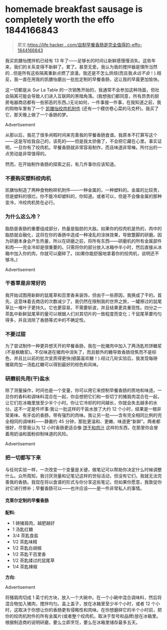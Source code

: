 # homemade breakfast sausage is completely worth the effo 1844166843

> 原文:[https://life hacker . com/自制早餐香肠是完全值得的-effo-1844166843](https://lifehacker.com/homemade-breakfast-sausage-is-completely-worth-the-effo-1844166843)

我买凯膳怡搅拌机已经有 13 年了——足够长的时间让新鲜感慢慢消失。这些年来，我们的关系变得不新鲜了。累了。甚至无爱。我认为我的搅拌器是理所当然的...但是所有这些隔离重新点燃了浪漫。我还是不怎么烘焙(而且我*永远不会*！).相反，我一直在用我的凯膳怡磨出一批批定制的早餐香肠，这让我的早晨更加愉快。

这一切都是从 Sur La Table 的一次销售开始的，我通常不会参加这种场面，但社会隔离可能会导致人们进入互联网的黑暗角落。(我想我们都同意，所有昂贵的厨房电器商店都有一些邪恶的东西。)无论如何，一件事接一件事，在我知道之前，我的购物车里有了一个 [凯膳怡绞肉机附件](https://www.surlatable.com/kitchenaid-metal-food-grinder-attachment/3984101.html?mrkgadid=1&mrkgen=gpla&mrkgbflag=0&mrkgcat=cat&acctid=21700000001683301&dskeywordid=92700052592109207&lid=92700052592109207&ds_s_kwgid=58700005772685172&ds_s_inventory_feed_id=97700000008343482&dsproductgroupid=296079404282&product_id=3984101&merchid=5755698&prodctry=US&prodlang=en&channel=local&storeid=%7Bproduct_store_id%7D&device=c&network=g&matchtype=&locationid=%7Bloc_phyiscal_ms%7D&creative=190769995565&targetid=pla-296079404282&campaignid=803390144&adgroupid=41052747309&&affsrcid=AFF0005&utm_source=google&utm_medium=cpc&utm_term=&utm_campaign=803390144&creative=190769995565&device=c&matchtype=&gclid=EAIaIQobChMI9OvX-NKd6gIVjx-tBh0CAA22EAQYAyABEgKcd_D_BwE&gclsrc=aw.ds) (还有一个模仿卷心菜的马克杯)。我买了它，那天晚上做了一个香肠的梦。

<label class="bxm4mm-13 juykRM">Advertisement</label>

从那以后，我花了很多闲暇时间来完善我的早餐香肠食谱。我原本不打算写这个——这是写给我自己的，该死的——但是我太骄傲了，不会把它藏在心里。事实证明，一旦你有了绞肉机，早餐香肠就非常容易制作，而且味道非常棒。所付出的一点劳动是非常值得的。

然而，在开始制作香肠的探索之前，有几件事你应该知道。

### 不要购买塑料绞肉机

凯膳怡制造了两种食物粉碎机附件——一种金属的，一种塑料的。金属的比较贵，但是塑料的很烂。你不能冷却塑料的，你知道。或者可以，但是不会像金属的那种变冷，冷绞肉机势在必行。

### 为什么这么冷？

脂肪是香肠的重要组成部分，热量是脂肪的大敌。如果你的绞肉机是热的，肉中的脂肪就会融化，这将在你的香肠中造成一种凌乱的涂抹效果，导致蹩脚的研磨。因为研磨本身会产生热量，所以在研磨之前，将所有东西——研磨机的所有金属部件和肉——完全冷却是很重要的。只需将你的部分放入冰箱中半小时，然后直接从冰箱中加入你的肉，你就可以磨碎了。(如果你能舒服地拿着你的绞肉机，说明还不够冷。)

<label class="bxm4mm-13 juykRM">Advertisement</label>

### 干香草是非常好的

我开始试图用新鲜的鼠尾草和百里香来装饰，但由于一些原因，我换成了干的。首先，这意味着去商店的次数减少了。我仍然在限制我的世界之旅，一罐擦过的鼠尾草比一堆叶子更持久。它也更容易，不需要斩波，并且结果更具重现性。四分之一茶匙中新鲜鼠尾草的量可以根据人们对其切片的一致程度而变化；干鼠尾草要均匀得多，并且消除了香肠等式中的不确定性。

### 不要过甜

为了尝试制作一种更异想天开的早餐香肠，我在一批猪肉中加入了两汤匙煎饼糖浆(不是枫糖浆)。不仅味道在猪肉中消失了，而且额外的糖导致香肠烧焦而不是棕色，并且比以前的批次变质得更快(细菌喜欢糖！).经过几轮实验后，我发现每磅猪肩肉加一汤匙红糖可以得到最好的棕色和风味。

### 研磨前先用(干)盐水

除了测量操作，时间也是一个变量，你可以用它来控制早餐香肠的质地和味道。一旦你的香料和调味料混合在一起，你会想把它们和一些切丁的猪肩肉混合在一起，让它们在冰箱里放至少半个小时。你让它冷却的时间越长，你就会失去越多的水分。这不一定是件坏事:我让一批这样的干盐水放了大约 12 个小时，结果是一根非常美味、有牙齿的香肠，带有强烈的肉味。我让另一批——含有完全相同比例的完全相同的调味料——静置约 45 分钟，那批更温和、更嫩、味道更“新鲜”。两者都很好，尽管我认为 12 小时香肠更适合像 [饼干和肉汁](https://lifehacker.com/this-three-ingredient-sausage-gravy-will-improve-your-c-1831176919) 这样的东西，在那里你会冒着用奶油和面粉抑制味道的风险。

<label class="bxm4mm-13 juykRM">Advertisement</label>

### 把一切都写下来

与任何实验一样，一次改变一个变量是关键，做笔记可以帮助你决定什么时候调整什么。众所周知，我讨厌测量和记笔记这样的世俗活动，但没有它们，我就无法完善我的香肠。我现在将以食谱的形式与你分享这些笔记，但如果你愿意，我敦促你对它进行修补；早餐香肠可以——也许应该——是一件非常私人的事情。

#### 克莱尔定制的早餐香肠

**配料:**

*   1 磅猪肩肉，越肥越好
*   1 汤匙红糖
*   3/4 茶匙食盐
*   1/2 茶匙味精
*   1/2 茶匙白胡椒
*   1/2 茶匙干百里香
*   1/2 茶匙揉过的鼠尾草
*   1/4 茶匙辣椒

**方向:**

<label class="bxm4mm-13 juykRM">Advertisement</label>

将猪肩肉切成 1 英寸的方块，放入一个大碗中。在一个小碗中混合调味料，然后将混合物加入猪肉，搅拌均匀。盖上盖子，放在冰箱里至少半个小时，或者 12 个小时，这取决于你想让你的香肠更有侵略性和肉味。在你想磨碎它的半个小时前，把你的绞肉机附件的所有金属片(或者整个绞肉机，取决于型号和品牌)放在冰箱里。根据制造商的说明研磨，要么立即烹饪，要么在冰箱里储存最多五天。